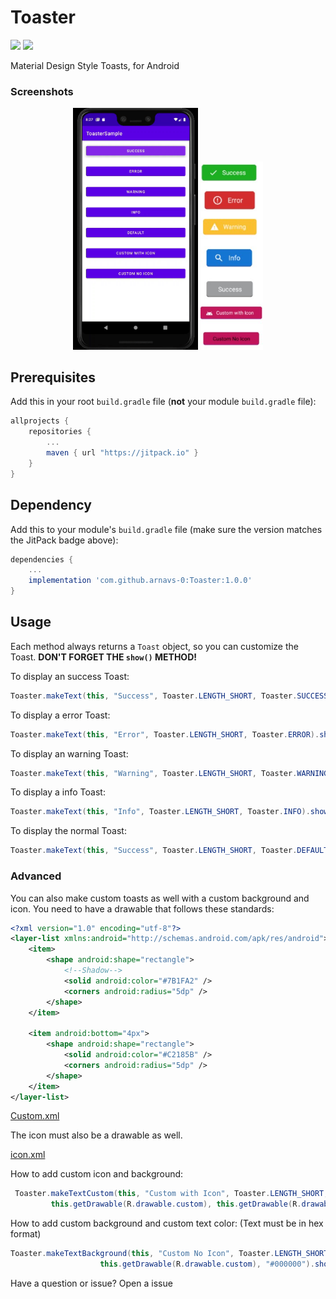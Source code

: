 # Toaster
[![](https://jitpack.io/v/arnavs-0/Toaster.svg)](https://jitpack.io/#arnavs-0/Toaster)
[![](https://jitpack.io/v/arnavs-0/Toaster/month.svg)](https://jitpack.io/#arnavs-0/Toaster)


Material Design Style Toasts, for Android

### Screenshots

<div align="center">
	<img src="https://github.com/arnavs-0/Toaster/blob/main/art/toaster.gif?raw=true" width="200">
	<img src="https://github.com/arnavs-0/Toaster/blob/main/art/toastcollage.jpg?raw=true" width="100">
</div>

## Prerequisites

Add this in your root `build.gradle` file (**not** your module `build.gradle` file):

```gradle
allprojects {
	repositories {
		...
		maven { url "https://jitpack.io" }
	}
}
```

## Dependency

Add this to your module's `build.gradle` file (make sure the version matches the JitPack badge above):

```gradle
dependencies {
	...
	implementation 'com.github.arnavs-0:Toaster:1.0.0'
}
```

## Usage

Each method always returns a `Toast` object, so you can customize the Toast. **DON'T FORGET THE `show()` METHOD!**

To display an success Toast:

``` java
Toaster.makeText(this, "Success", Toaster.LENGTH_SHORT, Toaster.SUCCESS).show();
```
To display a error Toast:

``` java
Toaster.makeText(this, "Error", Toaster.LENGTH_SHORT, Toaster.ERROR).show();
```
To display an warning Toast:

``` java
Toaster.makeText(this, "Warning", Toaster.LENGTH_SHORT, Toaster.WARNING).show();
```
To display a info Toast:

``` java
Toaster.makeText(this, "Info", Toaster.LENGTH_SHORT, Toaster.INFO).show();
```
To display the normal Toast:

``` java
Toaster.makeText(this, "Success", Toaster.LENGTH_SHORT, Toaster.DEFAULT).show();
```


### Advanced

You can also make custom toasts as well with a custom background and icon. You need to have a drawable that follows these standards:

``` xml
<?xml version="1.0" encoding="utf-8"?>
<layer-list xmlns:android="http://schemas.android.com/apk/res/android">
    <item>
        <shape android:shape="rectangle">
            <!--Shadow-->
            <solid android:color="#7B1FA2" />
            <corners android:radius="5dp" />
        </shape>
    </item>

    <item android:bottom="4px">
        <shape android:shape="rectangle">
            <solid android:color="#C2185B" />
            <corners android:radius="5dp" />
        </shape>
    </item>
</layer-list>
```
[Custom.xml](https://github.com/arnavs-0/Toaster/blob/main/app/src/main/res/drawable/custom.xml)

The icon must also be a drawable as well.

[icon.xml](https://github.com/arnavs-0/Toaster/blob/main/app/src/main/res/drawable/ic_baseline_android_24.xml)

How to add custom icon and background:

``` java
 Toaster.makeTextCustom(this, "Custom with Icon", Toaster.LENGTH_SHORT, 
         this.getDrawable(R.drawable.custom), this.getDrawable(R.drawable.ic_baseline_android_24)).show();
```

How to add custom background and custom text color: (Text must be in hex format)

``` java
Toaster.makeTextBackground(this, "Custom No Icon", Toaster.LENGTH_SHORT,
                    this.getDrawable(R.drawable.custom), "#000000").show();
```

Have a question or issue? Open a issue
 
